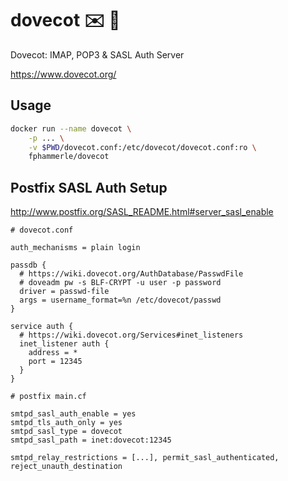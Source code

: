 # dovecot ✉️ 🐳

Dovecot: IMAP, POP3 & SASL Auth Server

https://www.dovecot.org/

## Usage

```sh
docker run --name dovecot \
    -p ... \
    -v $PWD/dovecot.conf:/etc/dovecot/dovecot.conf:ro \
    fphammerle/dovecot
```

## Postfix SASL Auth Setup

http://www.postfix.org/SASL_README.html#server_sasl_enable

```
# dovecot.conf

auth_mechanisms = plain login

passdb {
  # https://wiki.dovecot.org/AuthDatabase/PasswdFile
  # doveadm pw -s BLF-CRYPT -u user -p password
  driver = passwd-file
  args = username_format=%n /etc/dovecot/passwd
}

service auth {
  # https://wiki.dovecot.org/Services#inet_listeners
  inet_listener auth {
    address = *
    port = 12345
  }
}
```

```
# postfix main.cf

smtpd_sasl_auth_enable = yes
smtpd_tls_auth_only = yes
smtpd_sasl_type = dovecot
smtpd_sasl_path = inet:dovecot:12345

smtpd_relay_restrictions = [...], permit_sasl_authenticated, reject_unauth_destination
```

